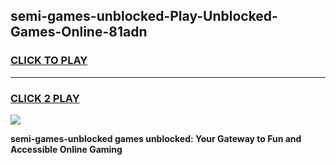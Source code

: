 
## semi-games-unblocked-Play-Unblocked-Games-Online-81adn
<h3>
<a href="https://premium76.site?title=semi-games-unblocked&ref=25A">CLICK TO PLAY</a></h3>
<hr>

<h3>
<a href="https://premium76.site?title=semi-games-unblocked&ref=25A">CLICK 2 PLAY</a>
  
</h3>

<a href="https://premium76.site?title=semi-games-unblocked&ref=25A"><img src="https://clearcache.store/games.png"></a>


**semi-games-unblocked games unblocked: Your Gateway to Fun and Accessible Online Gaming**
